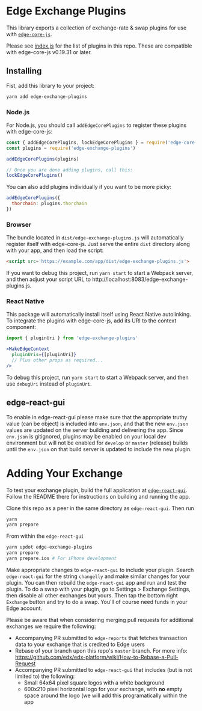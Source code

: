 # Edge Exchange Plugins

This library exports a collection of exchange-rate & swap plugins for use with [`edge-core-js`](https://github.com/EdgeApp/edge-core-js).

Please see [index.js](./src/index.js) for the list of plugins in this repo. These are compatible with edge-core-js v0.19.31 or later.

## Installing

Fist, add this library to your project:

```sh
yarn add edge-exchange-plugins
```

### Node.js

For Node.js, you should call `addEdgeCorePlugins` to register these plugins with edge-core-js:

```js
const { addEdgeCorePlugins, lockEdgeCorePlugins } = require('edge-core-js')
const plugins = require('edge-exchange-plugins')

addEdgeCorePlugins(plugins)

// Once you are done adding plugins, call this:
lockEdgeCorePlugins()
```

You can also add plugins individually if you want to be more picky:

```js
addEdgeCorePlugins({
  thorchain: plugins.thorchain
})
```

### Browser

The bundle located in `dist/edge-exchange-plugins.js` will automatically register itself with edge-core-js. Just serve the entire `dist` directory along with your app, and then load the script:

```html
<script src='https://example.com/app/dist/edge-exchange-plugins.js'>
```

If you want to debug this project, run `yarn start` to start a Webpack server,
and then adjust your script URL to http://localhost:8083/edge-exchange-plugins.js.

### React Native

This package will automatically install itself using React Native autolinking. To integrate the plugins with edge-core-js, add its URI to the context component:

```jsx
import { pluginUri } from 'edge-exchange-plugins'

<MakeEdgeContext
  pluginUris={[pluginUri]}
  // Plus other props as required...
/>
```

To debug this project, run `yarn start` to start a Webpack server, and then use `debugUri` instead of `pluginUri`.

## edge-react-gui

To enable in edge-react-gui please make sure that the appropriate truthy value (can be object) is included into `env.json`, and that the new `env.json` values are updated on the server building and delivering the app. Since `env.json` is gitignored, plugins may be enabled on your local dev environment but will not be enabled for `develop` or `master` (release) builds until the `env.json` on that build server is updated to include the new plugin.

# Adding Your Exchange

To test your exchange plugin, build the full application at [`edge-react-gui`](https://github.com/EdgeApp/edge-react-gui). Follow the README there for instructions on building and running the app.

Clone this repo as a peer in the same directory as `edge-react-gui`. Then run

```sh
yarn
yarn prepare
```

From within the `edge-react-gui`

```sh
yarn updot edge-exchange-plugins
yarn prepare
yarn prepare.ios # For iPhone development
```

Make appropriate changes to `edge-react-gui` to include your plugin. Search `edge-react-gui` for the string `changelly` and make similar changes for your plugin.
You can then rebuild the `edge-react-gui` app and run and test the plugin. To do a swap with your plugin, go to Settings > Exchange Settings, then disable all other exchanges but yours. Then tap the bottom right `Exchange` button and try to do a swap. You'll of course need funds in your Edge account.

Please be aware that when considering merging pull requests for additional exchanges we require the following:

- Accompanying PR submitted to `edge-reports` that fetches transaction data to your exchange that is credited to Edge users
- Rebase of your branch upon this repo's `master` branch. For more info:
https://github.com/edx/edx-platform/wiki/How-to-Rebase-a-Pull-Request
- Accompanying PR submitted to `edge-react-gui` that includes (but is not limited to) the following:
    - Small 64x64 pixel square logos with a white background
    - 600x210 pixel horizontal logo for your exchange, with **no** empty space around the logo (we will add this programatically within the app
